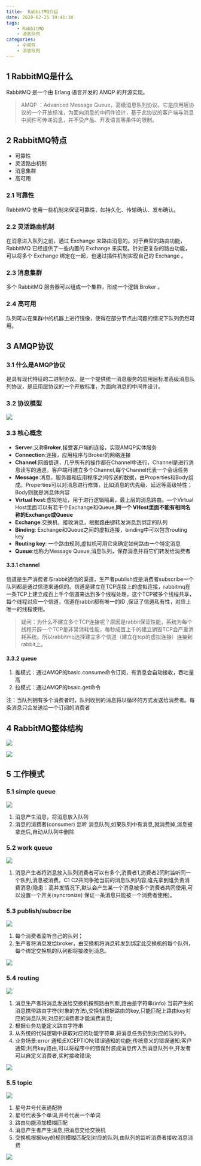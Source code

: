 ```yaml
---
title:  RabbitMQ介绍
date: 2020-02-25 19:41:18
tags:
    - RabbitMQ
    - 消息队列
categories:
    - 中间件
    - 消息队列
---
```


## 1 RabbitMQ是什么

RabbitMQ 是一个由 Erlang 语言开发的 AMQP 的开源实现。

> AMQP ：Advanced Message Queue，高级消息队列协议。它是应用层协议的一个开放标准，为面向消息的中间件设计，基于此协议的客户端与消息中间件可传递消息，并不受产品、开发语言等条件的限制。

## 2 RabbitMQ特点

- 可靠性
- 灵活路由机制
- 消息集群
- 高可用

### 2.1 可靠性

RabbitMQ 使用一些机制来保证可靠性，如持久化、传输确认、发布确认。

### 2.2 灵活路由机制

在消息进入队列之前，通过 Exchange 来路由消息的。对于典型的路由功能，RabbitMQ 已经提供了一些内置的 Exchange 来实现。针对更复杂的路由功能，可以将多个 Exchange 绑定在一起，也通过插件机制实现自己的 Exchange 。

### 2.3 消息集群

多个 RabbitMQ 服务器可以组成一个集群，形成一个逻辑 Broker 。

### 2.4 高可用

队列可以在集群中的机器上进行镜像，使得在部分节点出问题的情况下队列仍然可用。

## 3 AMQP协议

### 3.1 什么是AMQP协议

是具有现代特征的二进制协议。是一个提供统一消息服务的应用层标准高级消息队列协议，是应用层协议的一个开放标准，为面向消息的中间件设计。

### 3.2 协议模型

![](http://dist415.oss-cn-beijing.aliyuncs.com/amqpprot.png)

### 3.3 核心概念

- **Server**:又称**Broker**,接受客户端的连接，实现AMQP实体服务
- **Connection**:连接，应用程序与Broker的网络连接
- **Channel**:网络信道，几乎所有的操作都在Channel中进行，Channel是进行消息读写的通道。客户端可建立多个Channel,每个Channel代表一个会话任务
- **Message**:消息，服务器和应用程序之间传送的数据，由Properties和Body组成。Properties可以对消息进行修饰，比如消息的优先级、延迟等高级特性；Body则就是消息体内容
- **Virtual host**:虚拟地址，用于进行逻辑隔离，最上层的消息路由。—个Virtual Host里面可以有若干个Exchange和Queue,**同一个 VHost里面不能有相同名称的Exchange或Queue**
- **Exchange**:交换机，接收消息，根据路由键转发消息到绑定的队列
- **Binding**: Exchange和Queue之间的虚拟连接，binding中可以包含routing key
- **Routing key**: 一个路由规则,虚拟机可用它来确定如何路由一个特定消息
- **Queue**:也称为Message Queue,消息队列，保存消息并将它们转发给消费者

#### 3.3.1 channel

信道是生产消费者与rabbit通信的渠道，生产者publish或是消费者subscribe一个队列都是通过信道来通信的。信道是建立在TCP连接上的虚拟连接，rabbitmq在一条TCP上建立成百上千个信道来达到多个线程处理，这个TCP被多个线程共享，每个线程对应一个信道，信道在rabbit都有唯一的ID ,保证了信道私有性，对应上唯一的线程使用。

>疑问：为什么不建立多个TCP连接呢？原因是rabbit保证性能，系统为每个线程开辟一个TCP是非常消耗性能，每秒成百上千的建立销毁TCP会严重消耗系统。所以rabbitmq选择建立多个信道（建立在tcp的虚拟连接）连接到rabbit上。

#### 3.3.2 queue

1. 推模式：通过AMQP的basic.consume命令订阅，有消息会自动接收，吞吐量高
2. 拉模式：通过AMQP的bsaic.get命令

注：当队列拥有多个消费者时，队列收到的消息将以循环的方式发送给消费者。每条消息只会发送给一个订阅的消费者

## 4 RabbitMQ整体结构

![](http://dist415.oss-cn-beijing.aliyuncs.com/rabbitserver.png)

![](http://dist415.oss-cn-beijing.aliyuncs.com/rabbitmqtxt.png)

## 5 工作模式

### 5.1 simple queue

![](http://dist415.oss-cn-beijing.aliyuncs.com/rmqsimple.png)

1. 消息产生消息，将消息放入队列
2. 消息的消费者(consumer) 监听 消息队列,如果队列中有消息,就消费掉,消息被拿走后,自动从队列中删除

### 5.2 work queue

![](http://dist415.oss-cn-beijing.aliyuncs.com/rmqwork.png)



1. 消息产生者将消息放入队列消费者可以有多个,消费者1,消费者2同时监听同一个队列,消息被消费。C1 C2共同争抢当前的消息队列内容,谁先拿到谁负责消费消息(隐患：高并发情况下,默认会产生某一个消息被多个消费者共同使用,可以设置一个开关(syncronize) 保证一条消息只能被一个消费者使用)。



### 5.3 publish/subscribe

![](http://dist415.oss-cn-beijing.aliyuncs.com/rmqsub.png)



1. 每个消费者监听自己的队列；
2. 生产者将消息发给broker，由交换机将消息转发到绑定此交换机的每个队列，每个绑定交换机的队列都将接收到消息。

![](http://dist415.oss-cn-beijing.aliyuncs.com/rmqfanout.png)



### 5.4 routing

![](http://dist415.oss-cn-beijing.aliyuncs.com/rmqroute.png)



1. 消息生产者将消息发送给交换机按照路由判断,路由是字符串(info) 当前产生的消息携带路由字符(对象的方法),交换机根据路由的key,只能匹配上路由key对应的消息队列,对应的消费者才能消费消息;
2. 根据业务功能定义路由字符串
3. 从系统的代码逻辑中获取对应的功能字符串,将消息任务扔到对应的队列中。
4. 业务场景:error 通知;EXCEPTION;错误通知的功能;传统意义的错误通知;客户通知;利用key路由,可以将程序中的错误封装成消息传入到消息队列中,开发者可以自定义消费者,实时接收错误;

![](http://dist415.oss-cn-beijing.aliyuncs.com/rmqdirect.png)



### 5.5 topic

![](http://dist415.oss-cn-beijing.aliyuncs.com/rmqtopic.png)



1. 星号井号代表通配符
2. 星号代表多个单词,井号代表一个单词
3. 路由功能添加模糊匹配
4. 消息产生者产生消息,把消息交给交换机
5. 交换机根据key的规则模糊匹配到对应的队列,由队列的监听消费者接收消息消费

![](http://dist415.oss-cn-beijing.aliyuncs.com/rmqtopicex.png)



